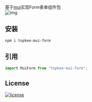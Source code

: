 基于[mui](https://mui.com/)实现Form表单组件包   
![img](https://webertop.oss-cn-hongkong.topkee.top/u_411116921098997760/202209211620411.png)

## 安装
```
npm i topkee-mui-form
```

## 引用
```js
import MuiForm from "topkee-mui-form";
```

## License
[![license](https://img.shields.io/badge/license-MIT-blue.svg)](https://github.com/mui/material-ui/blob/HEAD/LICENSE)
